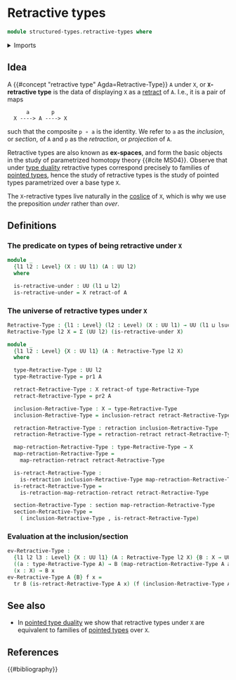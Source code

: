 # Retractive types

```agda
module structured-types.retractive-types where
```

<details><summary>Imports</summary>

```agda
open import foundation.dependent-pair-types
open import foundation.retracts-of-types
open import foundation.transport-along-identifications
open import foundation.universe-levels

open import foundation-core.retractions
open import foundation-core.sections
```

</details>

## Idea

A {{#concept "retractive type" Agda=Retractive-Type}} `A` under `X`, or
**`X`-retractive type** is the data of displaying `X` as a
[retract](foundation.retracts-of-types.md) of `A`. I.e., it is a pair of maps

```text
      a       p
  X ----> A ----> X
```

such that the composite `p ∘ a` is the identity. We refer to `a` as the
_inclusion_, or _section_, of `A` and `p` as the _retraction_, or _projection_
of `A`.

Retractive types are also known as **ex-spaces**, and form the basic objects in
the study of parametrized homotopy theory {{#cite MS04}}. Observe that under
[type duality](structured-types.pointed-type-duality.md) retractive types
correspond precisely to families of
[pointed types](structured-types.pointed-types.md), hence the study of
retractive types is the study of pointed types parametrized over a base type
`X`.

The `X`-retractive types live naturally in the [coslice](foundation.coslice.md)
of `X`, which is why we use the preposition _under_ rather than _over_.

## Definitions

### The predicate on types of being retractive under `X`

```agda
module _
  {l1 l2 : Level} (X : UU l1) (A : UU l2)
  where

  is-retractive-under : UU (l1 ⊔ l2)
  is-retractive-under = X retract-of A
```

### The universe of retractive types under `X`

```agda
Retractive-Type : {l1 : Level} (l2 : Level) (X : UU l1) → UU (l1 ⊔ lsuc l2)
Retractive-Type l2 X = Σ (UU l2) (is-retractive-under X)

module _
  {l1 l2 : Level} {X : UU l1} (A : Retractive-Type l2 X)
  where

  type-Retractive-Type : UU l2
  type-Retractive-Type = pr1 A

  retract-Retractive-Type : X retract-of type-Retractive-Type
  retract-Retractive-Type = pr2 A

  inclusion-Retractive-Type : X → type-Retractive-Type
  inclusion-Retractive-Type = inclusion-retract retract-Retractive-Type

  retraction-Retractive-Type : retraction inclusion-Retractive-Type
  retraction-Retractive-Type = retraction-retract retract-Retractive-Type

  map-retraction-Retractive-Type : type-Retractive-Type → X
  map-retraction-Retractive-Type =
    map-retraction-retract retract-Retractive-Type

  is-retract-Retractive-Type :
    is-retraction inclusion-Retractive-Type map-retraction-Retractive-Type
  is-retract-Retractive-Type =
    is-retraction-map-retraction-retract retract-Retractive-Type

  section-Retractive-Type : section map-retraction-Retractive-Type
  section-Retractive-Type =
    ( inclusion-Retractive-Type , is-retract-Retractive-Type)
```

### Evaluation at the inclusion/section

```agda
ev-Retractive-Type :
  {l1 l2 l3 : Level} {X : UU l1} (A : Retractive-Type l2 X) {B : X → UU l3} →
  ((a : type-Retractive-Type A) → B (map-retraction-Retractive-Type A a)) →
  (x : X) → B x
ev-Retractive-Type A {B} f x =
  tr B (is-retract-Retractive-Type A x) (f (inclusion-Retractive-Type A x))
```

## See also

- In [pointed type duality](structured-types.pointed-type-duality.md) we show
  that retractive types under `X` are equivalent to families of
  [pointed types](structured-types.pointed-types.md) over `X`.

## References

{{#bibliography}}
